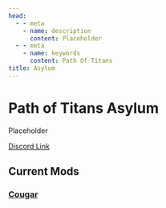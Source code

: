 ```yaml
---
head:
  - - meta
    - name: description
      content: Placeholder
  - - meta
    - name: keywords
      content: Path Of Titans
title: Asylum
---
```


# Path of Titans Asylum

Placeholder

[Discord Link](#)

## Current Mods

### [Cougar](./Path-of-Titans-AsylumCougar)
